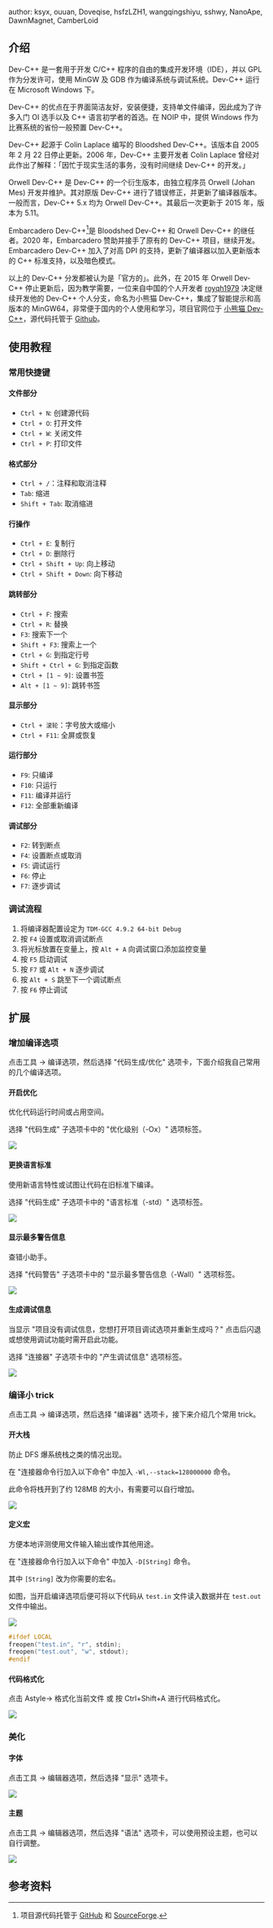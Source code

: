author: ksyx, ouuan, Doveqise, hsfzLZH1, wangqingshiyu, sshwy, NanoApe, DawnMagnet, CamberLoid

## 介绍

Dev-C++ 是一套用于开发 C/C++ 程序的自由的集成开发环境（IDE），并以 GPL 作为分发许可，使用 MinGW 及 GDB 作为编译系统与调试系统。Dev-C++ 运行在 Microsoft Windows 下。

Dev-C++ 的优点在于界面简洁友好，安装便捷，支持单文件编译，因此成为了许多入门 OI 选手以及 C++ 语言初学者的首选。在 NOIP 中，提供 Windows 作为比赛系统的省份一般预置 Dev-C++。

Dev-C++ 起源于 Colin Laplace 编写的 Bloodshed Dev-C++。该版本自 2005 年 2 月 22 日停止更新。2006 年，Dev-C++ 主要开发者 Colin Laplace 曾经对此作出了解释：「因忙于现实生活的事务，没有时间继续 Dev-C++ 的开发。」

Orwell Dev-C++ 是 Dev-C++ 的一个衍生版本，由独立程序员 Orwell (Johan Mes) 开发并维护。其对原版 Dev-C++ 进行了错误修正，并更新了编译器版本。一般而言，Dev-C++ 5.x 均为 Orwell Dev-C++。其最后一次更新于 2015 年，版本为 5.11。

Embarcadero Dev-C++[^ref1]是 Bloodshed Dev-C++ 和 Orwell Dev-C++ 的继任者。2020 年，Embarcadero 赞助并接手了原有的 Dev-C++ 项目，继续开发。Embarcadero Dev-C++ 加入了对高 DPI 的支持，更新了编译器以加入更新版本的 C++ 标准支持，以及暗色模式。

以上的 Dev-C++ 分发都被认为是「官方的」。此外，在 2015 年 Orwell Dev-C++ 停止更新后，因为教学需要，一位来自中国的个人开发者 [royqh1979](https://github.com/royqh1979) 决定继续开发他的 Dev-C++ 个人分支，命名为小熊猫 Dev-C++，集成了智能提示和高版本的 MinGW64，非常便于国内的个人使用和学习，项目官网位于 [小熊猫 Dev-C++](https://royqh1979.gitee.io/redpandacpp)，源代码托管于 [Github](https://github.com/royqh1979/Dev-Cpp)。

## 使用教程

### 常用快捷键

#### 文件部分

-   `Ctrl + N`: 创建源代码
-   `Ctrl + O`: 打开文件
-   `Ctrl + W`: 关闭文件
-   `Ctrl + P`: 打印文件

#### 格式部分

-   `Ctrl + /`：注释和取消注释
-   `Tab`: 缩进
-   `Shift + Tab`: 取消缩进

#### 行操作

-   `Ctrl + E`: 复制行
-   `Ctrl + D`: 删除行
-   `Ctrl + Shift + Up`: 向上移动
-   `Ctrl + Shift + Down`: 向下移动

#### 跳转部分

-   `Ctrl + F`: 搜索
-   `Ctrl + R`: 替换
-   `F3`: 搜索下一个
-   `Shift + F3`: 搜索上一个
-   `Ctrl + G`: 到指定行号
-   `Shift + Ctrl + G`: 到指定函数
-   `Ctrl + [1 ~ 9]`: 设置书签
-   `Alt + [1 ~ 9]`: 跳转书签

#### 显示部分

-   `Ctrl + 滚轮`：字号放大或缩小
-   `Ctrl + F11`: 全屏或恢复

#### 运行部分

-   `F9`: 只编译
-   `F10`: 只运行
-   `F11`: 编译并运行
-   `F12`: 全部重新编译

#### 调试部分

-   `F2`: 转到断点
-   `F4`: 设置断点或取消
-   `F5`: 调试运行
-   `F6`: 停止
-   `F7`: 逐步调试

### 调试流程

1.  将编译器配置设定为 `TDM-GCC 4.9.2 64-bit Debug`
2.  按 `F4` 设置或取消调试断点
3.  将光标放置在变量上，按 `Alt + A` 向调试窗口添加监控变量
4.  按 `F5` 启动调试
5.  按 `F7` 或 `Alt + N` 逐步调试
6.  按 `Alt + S` 跳至下一个调试断点
7.  按 `F6` 停止调试

## 扩展

### 增加编译选项

点击工具 -> 编译选项，然后选择 "代码生成/优化" 选项卡，下面介绍我自己常用的几个编译选项。

#### 开启优化

优化代码运行时间或占用空间。

选择 "代码生成" 子选项卡中的 "优化级别（-Ox）" 选项标签。

![](./images/Dev-C++-11.png)

#### 更换语言标准

使用新语言特性或试图让代码在旧标准下编译。

选择 "代码生成" 子选项卡中的 "语言标准（-std）" 选项标签。

![](./images/Dev-C++-12.png)

#### 显示最多警告信息

查错小助手。

选择 "代码警告" 子选项卡中的 "显示最多警告信息（-Wall）" 选项标签。

![](./images/Dev-C++-13.png)

#### 生成调试信息

当显示 "项目没有调试信息，您想打开项目调试选项并重新生成吗？" 点击后闪退或想使用调试功能时需开启此功能。

选择 "连接器" 子选项卡中的 "产生调试信息" 选项标签。

![](./images/Dev-C++-14.png)

### 编译小 trick

点击工具 -> 编译选项，然后选择 "编译器" 选项卡，接下来介绍几个常用 trick。

#### 开大栈

防止 DFS 爆系统栈之类的情况出现。

在 "连接器命令行加入以下命令" 中加入 `-Wl,--stack=128000000` 命令。

此命令将栈开到了约 128MB 的大小，有需要可以自行增加。

![](./images/Dev-C++-15.png)

#### 定义宏

方便本地评测使用文件输入输出或作其他用途。

在 "连接器命令行加入以下命令" 中加入 `-D[String]` 命令。

其中 `[String]` 改为你需要的宏名。

如图，当开启编译选项后便可将以下代码从 `test.in` 文件读入数据并在 `test.out` 文件中输出。

![](./images/Dev-C++-16.png)

```cpp
#ifdef LOCAL
freopen("test.in", "r", stdin);
freopen("test.out", "w", stdout);
#endif
```

#### 代码格式化

点击 Astyle-> 格式化当前文件 或 按 Ctrl+Shift+A 进行代码格式化。

![](./images/Dev-C++-17.png)

### 美化

#### 字体

点击工具 -> 编辑器选项，然后选择 "显示" 选项卡。

![](./images/Dev-C++-9.png)

#### 主题

点击工具 -> 编辑器选项，然后选择 "语法" 选项卡，可以使用预设主题，也可以自行调整。

![](./images/Dev-C++-10.png)

## 参考资料

[^ref1]: 项目源代码托管于 [GitHub](https://github.com/Embarcadero/Dev-Cpp) 和 [SourceForge](https://sourceforge.net/projects/embarcadero-devcpp/).
